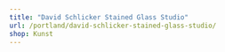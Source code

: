 ```yaml
---
title: "David Schlicker Stained Glass Studio"
url: /portland/david-schlicker-stained-glass-studio/
shop: Kunst
---
```

